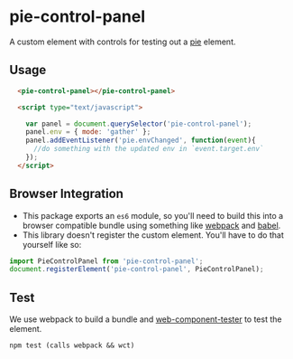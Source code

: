 # pie-control-panel 

A custom element with controls for testing out a [pie](http://github.com/PieLabs) element.

## Usage

```html
  <pie-control-panel></pie-control-panel>

  <script type="text/javascript">

    var panel = document.querySelector('pie-control-panel');
    panel.env = { mode: 'gather' };
    panel.addEventListener('pie.envChanged', function(event){
      //do something with the updated env in `event.target.env`
    });
  </script>
```

## Browser Integration

* This package exports an `es6` module, so you'll need to build this into a browser compatible bundle using something like [webpack](http://webpack.github.io) and [babel](http://babel.github.io).
* This library doesn't register the custom element. You'll have to do that yourself like so: 

```javascript
import PieControlPanel from 'pie-control-panel';
document.registerElement('pie-control-panel', PieControlPanel);
```

## Test 

We use webpack to build a bundle and [web-component-tester](https://github.com/Polymer/web-component-tester) to test the element.

```
npm test (calls webpack && wct)
```